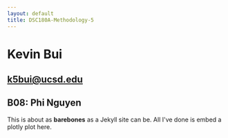 ```yaml
---
layout: default
title: DSC180A-Methodology-5
---
```


# Kevin Bui
## k5bui@ucsd.edu
## B08: Phi Nguyen

This is about as **barebones** as a Jekyll site can be. All I've done is embed a plotly plot here.